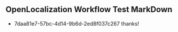 ## OpenLocalization Workflow Test MarkDown
* 7daa81e7-57bc-4d14-9b6d-2ed8f037c267 thanks!

<!--HONumber=Aug16_HO3-->



